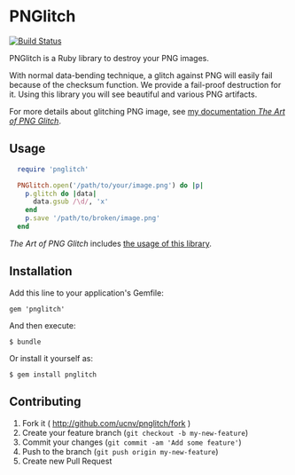 # PNGlitch

[![Build Status](https://travis-ci.org/ucnv/pnglitch.svg?branch=master)](https://travis-ci.org/ucnv/pnglitch)


PNGlitch is a Ruby library to destroy your PNG images.

With normal data-bending technique, a glitch against PNG will easily fail
because of the checksum function. We provide a fail-proof destruction for it.
Using this library you will see beautiful and various PNG artifacts.

For more details about glitching PNG image, see
[my documentation _The Art of PNG Glitch_](http://ucnv.github.io/pnglitch/).

## Usage

```ruby
  require 'pnglitch'

  PNGlitch.open('/path/to/your/image.png') do |p|
    p.glitch do |data|
      data.gsub /\d/, 'x'
    end
    p.save '/path/to/broken/image.png'
  end
```

_The Art of PNG Glitch_ includes [the usage of this library](http://ucnv.github.io/pnglitch/#appendix-a).

## Installation

Add this line to your application's Gemfile:

    gem 'pnglitch'

And then execute:

    $ bundle

Or install it yourself as:

    $ gem install pnglitch

## Contributing

1. Fork it ( http://github.com/ucnv/pnglitch/fork )
2. Create your feature branch (`git checkout -b my-new-feature`)
3. Commit your changes (`git commit -am 'Add some feature'`)
4. Push to the branch (`git push origin my-new-feature`)
5. Create new Pull Request
